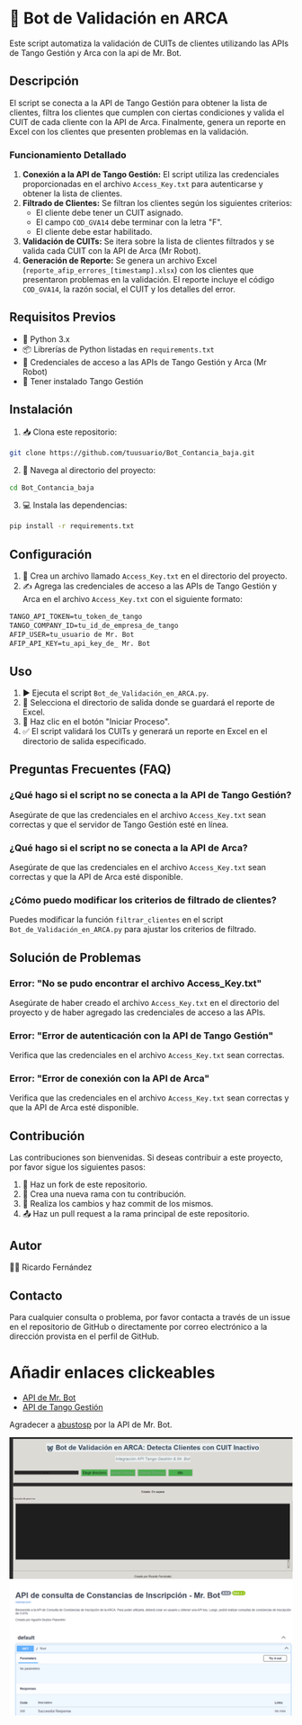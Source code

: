 # 🤖 Bot de Validación en ARCA

Este script automatiza la validación de CUITs de clientes utilizando las APIs de Tango Gestión y Arca con la api de  Mr. Bot.

## Descripción

El script se conecta a la API de Tango Gestión para obtener la lista de clientes, filtra los clientes que cumplen con ciertas condiciones y valida el CUIT de cada cliente con la API de Arca. Finalmente, genera un reporte en Excel con los clientes que presenten problemas en la validación.

### Funcionamiento Detallado

1. **Conexión a la API de Tango Gestión:** El script utiliza las credenciales proporcionadas en el archivo `Access_Key.txt` para autenticarse y obtener la lista de clientes.
2. **Filtrado de Clientes:** Se filtran los clientes según los siguientes criterios:
    - El cliente debe tener un CUIT asignado.
    - El campo `COD_GVA14` debe terminar con la letra "F".
    - El cliente debe estar habilitado.
3. **Validación de CUITs:** Se itera sobre la lista de clientes filtrados y se valida cada CUIT con la API de Arca (Mr Robot).
4. **Generación de Reporte:** Se genera un archivo Excel (`reporte_afip_errores_[timestamp].xlsx`) con los clientes que presentaron problemas en la validación. El reporte incluye el código `COD_GVA14`, la razón social, el CUIT y los detalles del error.

## Requisitos Previos

- 🐍 Python 3.x
- 📦 Librerías de Python listadas en `requirements.txt`
- 🔑 Credenciales de acceso a las APIs de Tango Gestión y Arca (Mr Robot)
- 🏢 Tener instalado Tango Gestión

## Instalación

1. 📥 Clona este repositorio:
```bash
git clone https://github.com/tuusuario/Bot_Contancia_baja.git
```
2. 📂 Navega al directorio del proyecto:
```bash
cd Bot_Contancia_baja
```
3. 💻 Instala las dependencias:
```bash
pip install -r requirements.txt
```

## Configuración

1. 🔑 Crea un archivo llamado `Access_Key.txt` en el directorio del proyecto.
2. ✍️ Agrega las credenciales de acceso a las APIs de Tango Gestión y Arca en el archivo `Access_Key.txt` con el siguiente formato:

```
TANGO_API_TOKEN=tu_token_de_tango
TANGO_COMPANY_ID=tu_id_de_empresa_de_tango
AFIP_USER=tu_usuario de Mr. Bot
AFIP_API_KEY=tu_api_key_de_ Mr. Bot 
```

## Uso

1. ▶️ Ejecuta el script `Bot_de_Validación_en_ARCA.py`.
2. 📁 Selecciona el directorio de salida donde se guardará el reporte de Excel.
3. 🚀 Haz clic en el botón "Iniciar Proceso".
4. ✅ El script validará los CUITs y generará un reporte en Excel en el directorio de salida especificado.

## Preguntas Frecuentes (FAQ)

### ¿Qué hago si el script no se conecta a la API de Tango Gestión?

Asegúrate de que las credenciales en el archivo `Access_Key.txt` sean correctas y que el servidor de Tango Gestión esté en línea.

### ¿Qué hago si el script no se conecta a la API de Arca?

Asegúrate de que las credenciales en el archivo `Access_Key.txt` sean correctas y que la API de Arca esté disponible.

### ¿Cómo puedo modificar los criterios de filtrado de clientes?

Puedes modificar la función `filtrar_clientes` en el script `Bot_de_Validación_en_ARCA.py` para ajustar los criterios de filtrado.

## Solución de Problemas

### Error: "No se pudo encontrar el archivo Access_Key.txt"

Asegúrate de haber creado el archivo `Access_Key.txt` en el directorio del proyecto y de haber agregado las credenciales de acceso a las APIs.

### Error: "Error de autenticación con la API de Tango Gestión"

Verifica que las credenciales en el archivo `Access_Key.txt` sean correctas.

### Error: "Error de conexión con la API de Arca"

Verifica que las credenciales en el archivo `Access_Key.txt` sean correctas y que la API de Arca esté disponible.

## Contribución

Las contribuciones son bienvenidas. Si deseas contribuir a este proyecto, por favor sigue los siguientes pasos:

1. 🍴 Haz un fork de este repositorio.
2. 🌿 Crea una nueva rama con tu contribución.
3. 💾 Realiza los cambios y haz commit de los mismos.
4. 📤 Haz un pull request a la rama principal de este repositorio.

## Autor

👨‍💻 Ricardo Fernández

## Contacto

Para cualquier consulta o problema, por favor contacta a través de un issue en el repositorio de GitHub o directamente por correo electrónico a la dirección provista en el perfil de GitHub.

# Añadir enlaces clickeables

- [API de Mr. Bot](https://api-constancias-de-inscripcion.mrbot.com.ar/docs#/default/root__get)
- [API de Tango Gestión](https://ayudas.axoft.com/23ar/documentos/operacion/apertura_oper/api_oper/)

Agradecer a [abustosp](https://github.com/abustosp) por la API de Mr. Bot.

![Bot de Validación](Bot_de_Validación.png)
![API de Mr Bot](API.png)

